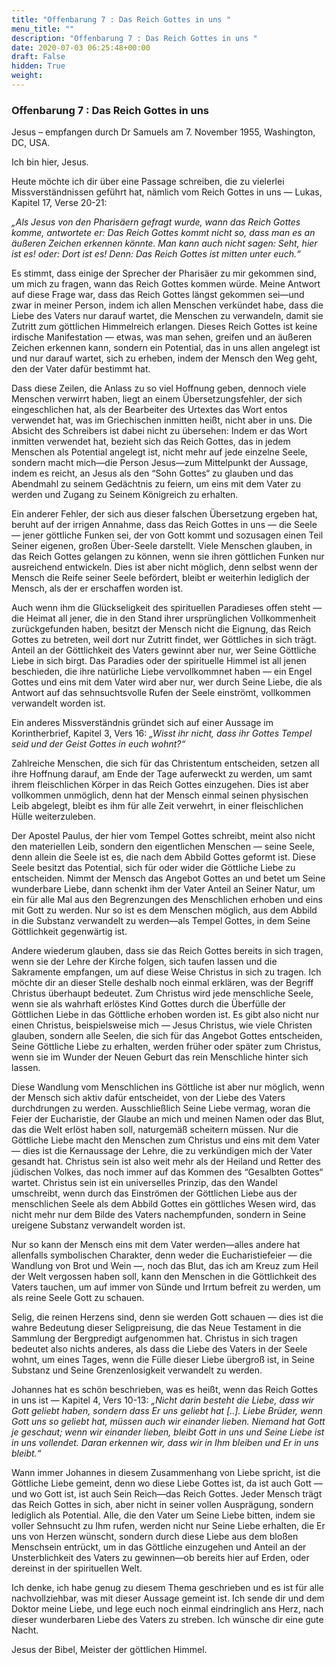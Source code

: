 ```yaml
---
title: "Offenbarung 7 : Das Reich Gottes in uns "
menu_title: ""
description: "Offenbarung 7 : Das Reich Gottes in uns "
date: 2020-07-03 06:25:48+00:00
draft: False
hidden: True
weight:
---
```

### Offenbarung 7 : Das Reich Gottes in uns

Jesus – empfangen durch Dr Samuels am 7. November 1955, Washington, DC, USA.

Ich bin hier, Jesus.

Heute möchte ich dir über eine Passage schreiben, die zu vielerlei Missverständnissen geführt hat, nämlich vom Reich Gottes in uns — Lukas, Kapitel 17, Verse 20-21:  

*„Als Jesus von den Pharisäern gefragt wurde, wann das Reich Gottes komme, antwortete er: Das Reich Gottes kommt nicht so, dass man es an äußeren Zeichen erkennen könnte. Man kann auch nicht sagen: Seht, hier ist es! oder: Dort ist es! Denn: Das Reich Gottes ist mitten unter euch.“*

Es stimmt, dass einige der Sprecher der Pharisäer zu mir gekommen sind, um mich zu fragen, wann das Reich Gottes kommen würde. Meine Antwort auf diese Frage war, dass das Reich Gottes längst gekommen sei—und zwar in meiner Person, indem ich allen Menschen verkündet habe, dass die Liebe des Vaters nur darauf wartet, die Menschen zu verwandeln, damit sie Zutritt zum göttlichen Himmelreich erlangen. Dieses Reich Gottes ist keine irdische Manifestation — etwas, was man sehen, greifen und an äußeren Zeichen erkennen kann, sondern ein Potential, das in uns allen angelegt ist und nur darauf wartet, sich zu erheben, indem der Mensch den Weg geht, den der Vater dafür bestimmt hat.

Dass diese Zeilen, die Anlass zu so viel Hoffnung geben, dennoch viele Menschen verwirrt haben, liegt an einem Übersetzungsfehler, der sich eingeschlichen hat, als der Bearbeiter des Urtextes das Wort entos verwendet hat, was im Griechischen inmitten heißt, nicht aber in uns. Die Absicht des Schreibers ist dabei nicht zu übersehen: Indem er das Wort inmitten verwendet hat, bezieht sich das Reich Gottes, das in jedem Menschen als Potential angelegt ist, nicht mehr auf jede einzelne Seele, sondern macht mich—die Person Jesus—zum Mittelpunkt der Aussage, indem es reicht, an Jesus als den “Sohn Gottes“ zu glauben und das Abendmahl zu seinem Gedächtnis zu feiern, um eins mit dem Vater zu werden und Zugang zu Seinem Königreich zu erhalten.

Ein anderer Fehler, der sich aus dieser falschen Übersetzung ergeben hat, beruht auf der irrigen Annahme, dass das Reich Gottes in uns — die Seele — jener göttliche Funken sei, der von Gott kommt und sozusagen einen Teil Seiner eigenen, großen Über-Seele darstellt. Viele Menschen glauben, in das Reich Gottes gelangen zu können, wenn sie ihren göttlichen Funken nur ausreichend entwickeln. Dies ist aber nicht möglich, denn selbst wenn der Mensch die Reife seiner Seele befördert, bleibt er weiterhin lediglich der Mensch, als der er erschaffen worden ist.

Auch wenn ihm die Glückseligkeit des spirituellen Paradieses offen steht — die Heimat all jener, die in den Stand ihrer ursprünglichen Vollkommenheit zurückgefunden haben, besitzt der Mensch nicht die Eignung, das Reich Gottes zu betreten, weil dort nur Zutritt findet, wer Göttliches in sich trägt. Anteil an der Göttlichkeit des Vaters gewinnt aber nur, wer Seine Göttliche Liebe in sich birgt. Das Paradies oder der spirituelle Himmel ist all jenen beschieden, die ihre natürliche Liebe vervollkommnet haben — ein Engel Gottes und eins mit dem Vater wird aber nur, wer durch Seine Liebe, die als Antwort auf das sehnsuchtsvolle Rufen der Seele einströmt, vollkommen verwandelt worden ist.

Ein anderes Missverständnis gründet sich auf einer Aussage im Korintherbrief, Kapitel 3, Vers 16: *„Wisst ihr nicht, dass ihr Gottes Tempel seid und der Geist Gottes in euch wohnt?“*

Zahlreiche Menschen, die sich für das Christentum entscheiden, setzen all ihre Hoffnung darauf, am Ende der Tage auferweckt zu werden, um samt ihrem fleischlichen Körper in das Reich Gottes einzugehen. Dies ist aber vollkommen unmöglich, denn hat der Mensch einmal seinen physischen Leib abgelegt, bleibt es ihm für alle Zeit verwehrt, in einer fleischlichen Hülle weiterzuleben.  

Der Apostel Paulus, der hier vom Tempel Gottes schreibt, meint also nicht den materiellen Leib, sondern den eigentlichen Menschen — seine Seele, denn allein die Seele ist es, die nach dem Abbild Gottes geformt ist. Diese Seele besitzt das Potential, sich für oder wider die Göttliche Liebe zu entscheiden. Nimmt der Mensch das Angebot Gottes an und betet um Seine wunderbare Liebe, dann schenkt ihm der Vater Anteil an Seiner Natur, um ein für alle Mal aus den Begrenzungen des Menschlichen erhoben und eins mit Gott zu werden. Nur so ist es dem Menschen möglich, aus dem Abbild in die Substanz verwandelt zu werden—als Tempel Gottes, in dem Seine Göttlichkeit gegenwärtig ist.

Andere wiederum glauben, dass sie das Reich Gottes bereits in sich tragen, wenn sie der Lehre der Kirche folgen, sich taufen lassen und die Sakramente empfangen, um auf diese Weise Christus in sich zu tragen. Ich möchte dir an dieser Stelle deshalb noch einmal erklären, was der Begriff Christus überhaupt bedeutet. Zum Christus wird jede menschliche Seele, wenn sie als wahrhaft erlöstes Kind Gottes durch die Überfülle der Göttlichen Liebe in das Göttliche erhoben worden ist. Es gibt also nicht nur einen Christus, beispielsweise mich — Jesus Christus, wie viele Christen glauben, sondern alle Seelen, die sich für das Angebot Gottes entscheiden, Seine Göttliche Liebe zu erhalten, werden früher oder später zum Christus, wenn sie im Wunder der Neuen Geburt das rein Menschliche hinter sich lassen.

Diese Wandlung vom Menschlichen ins Göttliche ist aber nur möglich, wenn der Mensch sich aktiv dafür entscheidet, von der Liebe des Vaters durchdrungen zu werden. Ausschließlich Seine Liebe vermag, woran die Feier der Eucharistie, der Glaube an mich und meinen Namen oder das Blut, das die Welt erlöst haben soll, naturgemäß scheitern müssen. Nur die Göttliche Liebe macht den Menschen zum Christus und eins mit dem Vater — dies ist die Kernaussage der Lehre, die zu verkündigen mich der Vater gesandt hat.
Christus sein ist also weit mehr als der Heiland und Retter des jüdischen Volkes, das noch immer auf das Kommen des “Gesalbten Gottes“ wartet. Christus sein ist ein universelles Prinzip, das den Wandel umschreibt, wenn durch das Einströmen der Göttlichen Liebe aus der menschlichen Seele als dem Abbild Gottes ein göttliches Wesen wird, das nicht mehr nur dem Bilde des Vaters nachempfunden, sondern in Seine ureigene Substanz verwandelt worden ist.  

Nur so kann der Mensch eins mit dem Vater werden—alles andere hat allenfalls symbolischen Charakter, denn weder die Eucharistiefeier — die Wandlung von Brot und Wein —, noch das Blut, das ich am Kreuz zum Heil der Welt vergossen haben soll, kann den Menschen in die Göttlichkeit des Vaters tauchen, um auf immer von Sünde und Irrtum befreit zu werden, um als reine Seele Gott zu schauen.

Selig, die reinen Herzens sind, denn sie werden Gott schauen — dies ist die wahre Bedeutung dieser Seligpreisung, die das Neue Testament in die Sammlung der Bergpredigt aufgenommen hat. Christus in sich tragen bedeutet also nichts anderes, als dass die Liebe des Vaters in der Seele wohnt, um eines Tages, wenn die Fülle dieser Liebe übergroß ist, in Seine Substanz und Seine Grenzenlosigkeit verwandelt zu werden.

Johannes hat es schön beschrieben, was es heißt, wenn das Reich Gottes in uns ist — Kapitel 4, Vers 10-13:  *„Nicht darin besteht die Liebe, dass wir Gott geliebt haben, sondern dass Er uns geliebt hat [..]. Liebe Brüder, wenn Gott uns so geliebt hat, müssen auch wir einander lieben. Niemand hat Gott je geschaut; wenn wir einander lieben, bleibt Gott in uns und Seine Liebe ist in uns vollendet. Daran erkennen wir, dass wir in Ihm bleiben und Er in uns bleibt.“*

Wann immer Johannes in diesem Zusammenhang von Liebe spricht, ist die Göttliche Liebe gemeint, denn wo diese Liebe Gottes ist, da ist auch Gott — und wo Gott ist, ist auch Sein Reich—das Reich Gottes. Jeder Mensch trägt das Reich Gottes in sich, aber nicht in seiner vollen Ausprägung, sondern lediglich als Potential. Alle, die den Vater um Seine Liebe bitten, indem sie voller Sehnsucht zu Ihm rufen, werden nicht nur Seine Liebe erhalten, die Er uns von Herzen wünscht, sondern durch diese Liebe aus dem bloßen Menschsein entrückt, um in das Göttliche einzugehen und Anteil an der Unsterblichkeit des Vaters zu gewinnen—ob bereits hier auf Erden, oder dereinst in der spirituellen Welt.

Ich denke, ich habe genug zu diesem Thema geschrieben und es ist für alle nachvollziehbar, was mit dieser Aussage gemeint ist. Ich sende dir und dem Doktor meine Liebe, und lege euch noch einmal eindringlich ans Herz, nach dieser wunderbaren Liebe des Vaters zu streben. Ich wünsche dir eine gute Nacht.

Jesus der Bibel, Meister der göttlichen Himmel.
